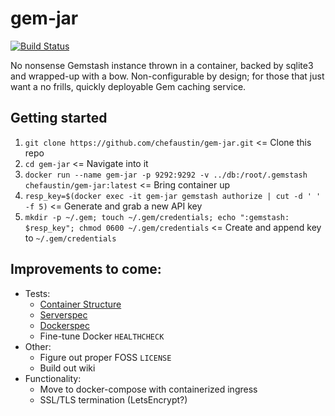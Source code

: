 # gem-jar

[![Build Status](https://travis-ci.org/ChefAustin/gem-jar.svg?branch=master)](https://travis-ci.org/ChefAustin/gem-jar)

No nonsense Gemstash instance thrown in a container, backed by sqlite3 and wrapped-up with a bow. Non-configurable by design; for those that just want a no frills, quickly deployable Gem caching service.

## Getting started
1. `git clone https://github.com/chefaustin/gem-jar.git` <= Clone this repo
2. `cd gem-jar` <= Navigate into it
3. `docker run --name gem-jar -p 9292:9292 -v ../db:/root/.gemstash chefaustin/gem-jar:latest` <= Bring container up
4. `resp_key=$(docker exec -it gem-jar gemstash authorize | cut -d ' ' -f 5)` <= Generate and grab a new API key
5. `mkdir -p ~/.gem; touch ~/.gem/credentials; echo ":gemstash: $resp_key"; chmod 0600 ~/.gem/credentials` <= Create and append key to `~/.gem/credentials`

## Improvements to come:
- Tests:
  - [Container Structure](https://github.com/GoogleContainerTools/container-structure-test)
  - [Serverspec](https://github.com/mizzy/serverspec)
  - [Dockerspec](https://github.com/zuazo/dockerspec)
  - Fine-tune Docker `HEALTHCHECK`
- Other:
  - Figure out proper FOSS `LICENSE`
  - Build out wiki
- Functionality:
  - Move to docker-compose with containerized ingress
  - SSL/TLS termination (LetsEncrypt?)
